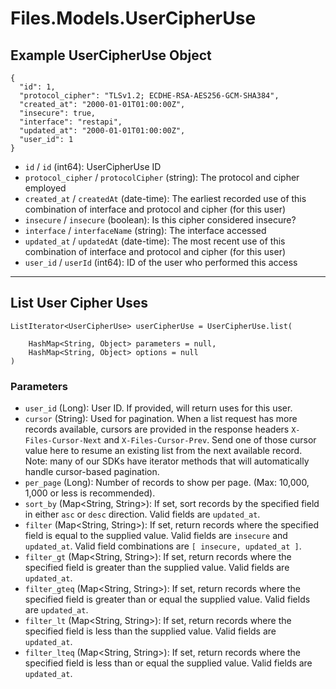 # Files.Models.UserCipherUse

## Example UserCipherUse Object

```
{
  "id": 1,
  "protocol_cipher": "TLSv1.2; ECDHE-RSA-AES256-GCM-SHA384",
  "created_at": "2000-01-01T01:00:00Z",
  "insecure": true,
  "interface": "restapi",
  "updated_at": "2000-01-01T01:00:00Z",
  "user_id": 1
}
```

* `id` / `id`  (int64): UserCipherUse ID
* `protocol_cipher` / `protocolCipher`  (string): The protocol and cipher employed
* `created_at` / `createdAt`  (date-time): The earliest recorded use of this combination of interface and protocol and cipher (for this user)
* `insecure` / `insecure`  (boolean): Is this cipher considered insecure?
* `interface` / `interfaceName`  (string): The interface accessed
* `updated_at` / `updatedAt`  (date-time): The most recent use of this combination of interface and protocol and cipher (for this user)
* `user_id` / `userId`  (int64): ID of the user who performed this access


---

## List User Cipher Uses

```
ListIterator<UserCipherUse> userCipherUse = UserCipherUse.list(
    
    HashMap<String, Object> parameters = null,
    HashMap<String, Object> options = null
)
```

### Parameters

* `user_id` (Long): User ID. If provided, will return uses for this user.
* `cursor` (String): Used for pagination.  When a list request has more records available, cursors are provided in the response headers `X-Files-Cursor-Next` and `X-Files-Cursor-Prev`.  Send one of those cursor value here to resume an existing list from the next available record.  Note: many of our SDKs have iterator methods that will automatically handle cursor-based pagination.
* `per_page` (Long): Number of records to show per page.  (Max: 10,000, 1,000 or less is recommended).
* `sort_by` (Map<String, String>): If set, sort records by the specified field in either `asc` or `desc` direction. Valid fields are `updated_at`.
* `filter` (Map<String, String>): If set, return records where the specified field is equal to the supplied value. Valid fields are `insecure` and `updated_at`. Valid field combinations are `[ insecure, updated_at ]`.
* `filter_gt` (Map<String, String>): If set, return records where the specified field is greater than the supplied value. Valid fields are `updated_at`.
* `filter_gteq` (Map<String, String>): If set, return records where the specified field is greater than or equal the supplied value. Valid fields are `updated_at`.
* `filter_lt` (Map<String, String>): If set, return records where the specified field is less than the supplied value. Valid fields are `updated_at`.
* `filter_lteq` (Map<String, String>): If set, return records where the specified field is less than or equal the supplied value. Valid fields are `updated_at`.

